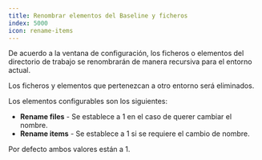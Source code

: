 ```yaml
---
title: Renombrar elementos del Baseline y ficheros
index: 5000
icon: rename-items
---
```


De acuerdo a la ventana de configuración, los ficheros o elementos del directorio de trabajo se renombrarán de manera recursiva para el entorno actual.

Los ficheros y elementos que pertenezcan a otro entorno será eliminados.

Los elementos configurables son los siguientes:

- **Rename files** - Se establece a 1 en el caso de querer cambiar el nombre.
- **Rename items** - Se establece a 1 si se requiere el cambio de nombre.

Por defecto ambos valores están a 1.
